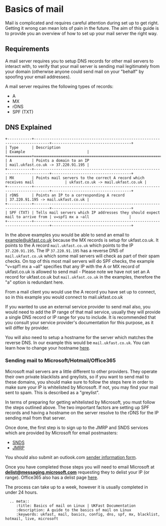 # Basics of mail

Mail is complicated and requires careful attention during set up to get right. Getting it wrong can mean lots of pain in the future. The aim of this guide is to provide you an overview of how to set up your mail server the right way.

## Requirements

A mail server requires you to setup DNS records for other mail servers to interact with, to verify that your mail server is sending mail legitimately from your domain (otherwise anyone could send mail on your "behalf" by spoofing your email addresses).

A mail server requires the following types of records:

- A
- MX
- rDNS
- SPF (TXT)

## DNS Explained

```eval_rst
+-----------+-----------------------------------------------------------------------------+------------------------------------+
| Type      | Description                                                                 | Example                            |
+===========+=============================================================================+====================================+
| A         | Points a domain to an IP                                                    | mail.ukfast.co.uk -> 37.220.91.195 |
+-----------+-----------------------------------------------------------------------------+------------------------------------+
| MX        | Points mail servers to the correct A record which receives mail              | ukfast.co.uk -> mail.ukfast.co.uk |
+-----------+-----------------------------------------------------------------------------+------------------------------------+
| rDNS      | Points an IP to a corresponding A record                                    | 37.220.91.195 -> mail.ukfast.co.uk |
+-----------+-----------------------------------------------------------------------------+------------------------------------+
| SPF (TXT) | Tells mail servers which IP addresses they should expect mail to arrive from | v=spf1 mx a ~all                  |
+-----------+-----------------------------------------------------------------------------+------------------------------------+

```

In the above examples you would be able to send an email to example@ukfast.co.uk because the MX records is setup for ukfast.co.uk. It points to the A record `mail.ukfast.co.uk` which points to the IP `37.220.91.195`. The IP `37.220.91.195` has a reverse DNS of `mail.ukfast.co.uk` which some mail servers will check as part of their spam checks. On top of this most mail servers will do SPF checks, the example "v=spf1 mx a ~all" specifies that any IP with the A or MX record of ukfast.co.uk is allowed to send mail - Please note we have not set an A record for ukfast.co.uk but `mail.ukfast.co.uk` in the examples, therefore the "a" option is redundant here.

From a mail client you would use the A record you have set up to connect, so in this example you would connect to mail.ukfast.co.uk

If you wanted to use an external service provider to send mail also, you would need to add the IP range of that mail service, usually they will provide a single DNS record or IP range for you to include. It is recommended that you consult your service provider's documentation for this purpose, as it will differ by provider.

You will also need to setup a hostname for the server which matches the reverse DNS. In our example this would be `mail.ukfast.co.uk`. You can learn how to change your hostname [here](../misc/hostname.html).

### Sending mail to Microsoft/Hotmail/Office365

Microsoft mail servers are a little different to other providers. They operate their own private blacklists and greylists, so if you want to send mail to these domains, you should make sure to follow the steps here in order to make sure your IP is whitelisted by Microsoft. If not, you may find your mail sent to spam. This is described as a "greylist".

In terms of preparing for getting whitelisted by Microsoft, you must follow the steps outlined above. The two important factors are setting up SPF records and having a hostname on the server resolve to the rDNS for the IP sending mail from that server.

Once done, the first step is to sign up to the JMRP and SNDS services which are provided by Microsoft for email postmasters:

- [SNDS](https://postmaster.live.com/snds/index.aspx)
- [JMRP](https://postmaster.live.com/snds/JMRP.aspx)

You should also submit an outlook.com [sender information form](https://support.live.com/eform.aspx?productKey=edfsmsbl3&ct=eformts&wa=wsignin1.0&scrx=1).

Once you have completed those steps you will need to email Microsoft at **delist@messaging.microsoft.com** requesting they to delist your IP (or range). Office365 also has a delist page [here](https://sender.office.com/).

The process can take up to a week, however it is usually completed in under 24 hours.


```eval_rst
  .. meta::
     :title: Basics of mail on Linux | UKFast Documentation
     :description: A guide to the basics of mail on Linux
     :keywords: ukfast, mail, basics, config, dns, spf, mx, blacklist, hotmail, live, microsoft
